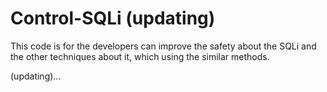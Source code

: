 Control-SQLi (updating)
============

This code is for the developers can improve the safety about the SQLi and the other techniques about it, which 
using the similar methods.

(updating)...